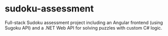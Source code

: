 # sudoku-assessment
Full-stack Sudoku assessment project including an Angular frontend (using Sugoku API) and a .NET Web API for solving puzzles with custom C# logic.
